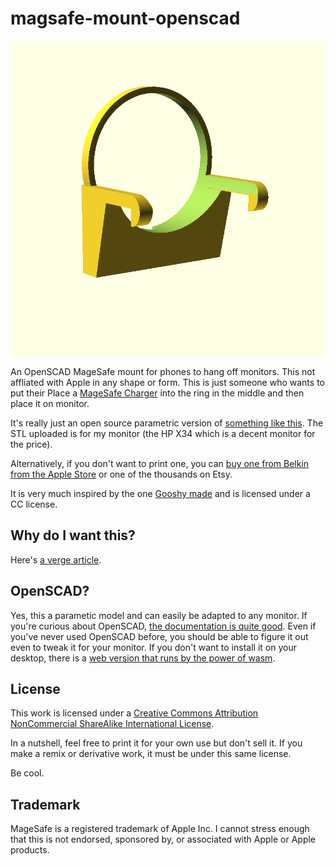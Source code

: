 # magsafe-mount-openscad

![bracket_render.png](bracket_render.png)

An OpenSCAD MageSafe mount for phones to hang off monitors.
This not affliated with Apple in any shape or form.
This is just someone who wants to put their 
Place a [MageSafe Charger](https://www.apple.com/shop/product/MHXH3AM/A/magsafe-charger) into the ring in the middle and then place it on monitor.

It's really just an open source parametric version of [something like this](https://www.etsy.com/market/continuity_camera_mount).
The STL uploaded is for my monitor (the HP X34 which is a decent monitor for the price).

Alternatively, if you don't want to print one, you can [buy one from Belkin from the Apple Store](https://www.apple.com/shop/product/HQ642ZM/A/belkin-iphone-mount-with-magsafe-for-mac-notebooks) or one of the thousands on Etsy.

It is very much inspired by the one [Gooshy made](https://github.com/Gooshy/continuity-camera-mount) and is licensed under a CC license.

## Why do I want this?

Here's [a verge article](https://www.theverge.com/2022/6/7/23158510).

## OpenSCAD?

Yes, this a parametic model and can easily be adapted to any monitor.
If you're curious about OpenSCAD, [the documentation is quite good](https://openscad.org/documentation.html).
Even if you've never used OpenSCAD before, you should be able to figure it out even to tweak it for your monitor.
If you don't want to install it on your desktop, there is a [web version that runs by the power of wasm](https://openscad.cloud/openscad/).

## License

This work is licensed under a [Creative Commons Attribution NonCommercial ShareAlike International License](https://creativecommons.org/licenses/by-nc-sa/4.0/legalcode).

In a nutshell, feel free to print it for your own use but don't sell it.
If you make a remix or derivative work, it must be under this same license.

Be cool.

## Trademark

MageSafe is a registered trademark of Apple Inc.
I cannot stress enough that this is not endorsed, sponsored by, or associated with Apple or Apple products.